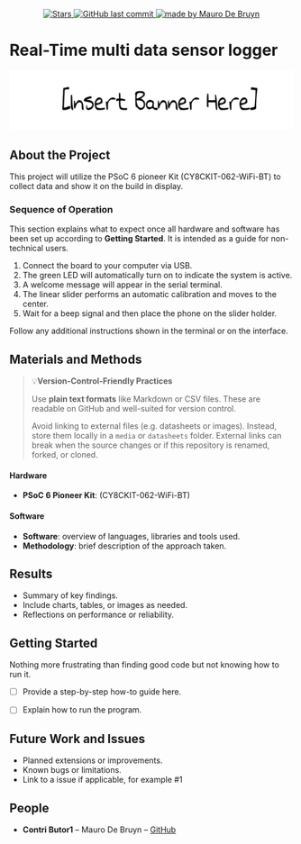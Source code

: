 <p align="center">
  <a href="https://github.com/MauroDeBruyn/realtimeMultiSensorLogger">
    <img alt="Stars" src="https://img.shields.io/github/stars/MauroDeBruyn/realtimeMultiSensorLogger">
  </a>
  
  <a href="https://github.com/MauroDeBruyn/">
    <img alt="GitHub last commit" src="https://img.shields.io/github/last-commit/MauroDeBruyn/realtimeMultiSensorLogger">
  </a>

  <a href="https://github.com/MauroDeBruyn/">
    <img alt="made by Mauro De Bruyn" src="https://img.shields.io/badge/made%20by-Mauro%20De Bruyn-ff69b4">
  </a>
</p>

# Real-Time multi data sensor logger

![Overzicht](./resources/media/Overview.jpg)

## About the Project

This project will utilize the PSoC 6 pioneer Kit (CY8CKIT-062-WiFi-BT) to collect data and show it on the build in display.

### Sequence of Operation

This section explains what to expect once all hardware and software has been set up according to **Getting Started**. It is intended as a guide for non-technical users.

1. Connect the board to your computer via USB.
2. The green LED will automatically turn on to indicate the system is active.
3. A welcome message will appear in the serial terminal.
4. The linear slider performs an automatic calibration and moves to the center.
5. Wait for a beep signal and then place the phone on the slider holder.

Follow any additional instructions shown in the terminal or on the interface.



## Materials and Methods

> 💡**Version-Control-Friendly Practices**
>
> Use **plain text formats** like Markdown or CSV files. These are readable on GitHub and well-suited for version control.
>
> Avoid linking to external files (e.g. datasheets or images). Instead, store them locally in a `media` or `datasheets` folder. External links can break when the source changes or if this repository is renamed, forked, or cloned.

#### Hardware
- **PSoC 6 Pioneer Kit**: (CY8CKIT-062-WiFi-BT)

#### Software
- **Software**: overview of languages, libraries and tools used.
- **Methodology**: brief description of the approach taken.



## Results

- Summary of key findings.
- Include charts, tables, or images as needed.
- Reflections on performance or reliability.



## Getting Started

Nothing more frustrating than finding good code but not knowing how to run it.

- [ ] Provide a step-by-step how-to guide here.
- [ ] Explain how to run the program.



## Future Work and Issues

- Planned extensions or improvements.
- Known bugs or limitations.
- Link to a issue if applicable, for example #1



## People

- **Contri Butor1** – Mauro De Bruyn – [GitHub](https://github.com/CONTRIBUTOR1)
